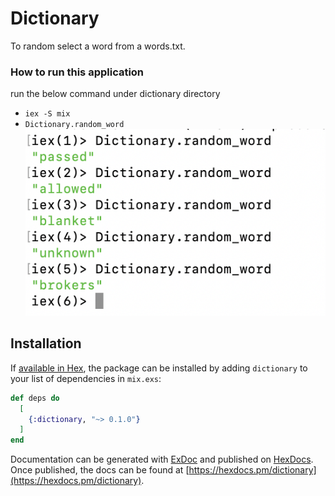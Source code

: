 # Dictionary
To random select a word from a words.txt.

### How to run this application
run the below command under dictionary directory
- `iex -S mix`
- `Dictionary.random_word`
![image](https://github.com/ckyyyy/hangman/blob/master/image/dictionary_random_word.png)

## Installation

If [available in Hex](https://hex.pm/docs/publish), the package can be installed
by adding `dictionary` to your list of dependencies in `mix.exs`:

```elixir
def deps do
  [
    {:dictionary, "~> 0.1.0"}
  ]
end
```

Documentation can be generated with [ExDoc](https://github.com/elixir-lang/ex_doc)
and published on [HexDocs](https://hexdocs.pm). Once published, the docs can
be found at [https://hexdocs.pm/dictionary](https://hexdocs.pm/dictionary).
